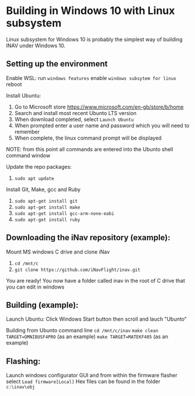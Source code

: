 # Building in Windows 10 with Linux subsystem

Linux subsystem for Windows 10 is probably the simplest way of building INAV under Windows 10.

## Setting up the environment

Enable WSL:
run `windows features`
enable `windows subsytem for linux`
reboot


Install Ubuntu:
1.  Go to Microsoft store https://www.microsoft.com/en-gb/store/b/home
1.  Search and install most recent Ubunto LTS version
1.  When download completed, select `Launch Ubuntu`
1.  When prompted enter a user name and password which you will need to remember
1.  When complete, the linux command prompt will be displayed

NOTE: from this point all commands are entered into the Ubunto shell command window

Update the repo packages:
1.  `sudo apt update`

Install Git, Make, gcc and Ruby
1.  `sudo apt-get install git`
1.  `sudo apt-get install make`
1.  `sudo apt-get install gcc-arm-none-eabi`
1.  `sudo apt-get install ruby`

## Downloading the iNav repository (example):

Mount MS windows C drive and clone iNav
1.   `cd /mnt/c`
1.   `git clone https://github.com/iNavFlight/inav.git`

You are ready!
You now have a folder called inav in the root of C drive that you can edit in windows


## Building (example):

Launch Ubuntu:
Click Windows Start button then scroll and lauch "Ubunto"

Building from Ubunto command line
`cd /mnt/c/inav`
`make clean TARGET=OMNIBUSF4PRO` (as an example)
`make TARGET=MATEKF405`  (as an example)


## Flashing:
Launch windows configurator GUI and from within the firmware flasher select `Load firmware[Local]`
Hex files can be found in the folder `c:\inav\obj`
